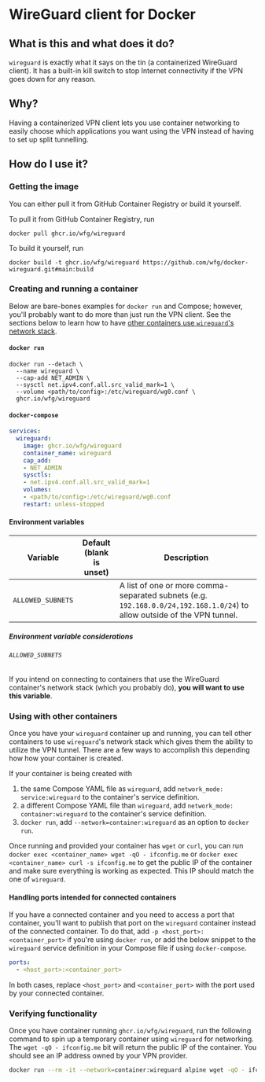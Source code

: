 # WireGuard client for Docker
## What is this and what does it do?
`wireguard` is exactly what it says on the tin (a containerized WireGuard client).
It has a built-in kill switch to stop Internet connectivity if the VPN goes down for any reason.

## Why?
Having a containerized VPN client lets you use container networking to easily choose which applications you want using the VPN instead of having to set up split tunnelling.

## How do I use it?
### Getting the image
You can either pull it from GitHub Container Registry or build it yourself.

To pull it from GitHub Container Registry, run
```
docker pull ghcr.io/wfg/wireguard
```

To build it yourself, run
```
docker build -t ghcr.io/wfg/wireguard https://github.com/wfg/docker-wireguard.git#main:build
```

### Creating and running a container
Below are bare-bones examples for `docker run` and Compose; however, you'll probably want to do more than just run the VPN client.
See the sections below to learn how to have [other containers use `wireguard`'s network stack](#using-with-other-containers).

#### `docker run`
```
docker run --detach \
  --name wireguard \
  --cap-add NET_ADMIN \
  --sysctl net.ipv4.conf.all.src_valid_mark=1 \
  --volume <path/to/config>:/etc/wireguard/wg0.conf \
  ghcr.io/wfg/wireguard
```

#### `docker-compose`
```yaml
services:
  wireguard:
    image: ghcr.io/wfg/wireguard
    container_name: wireguard
    cap_add:
    - NET_ADMIN
    sysctls:
    - net.ipv4.conf.all.src_valid_mark=1
    volumes:
    - <path/to/config>:/etc/wireguard/wg0.conf
    restart: unless-stopped
```

#### Environment variables
| Variable | Default (blank is unset) | Description |
| --- | --- | --- |
| `ALLOWED_SUBNETS` |  | A list of one or more comma-separated subnets (e.g. `192.168.0.0/24,192.168.1.0/24`) to allow outside of the VPN tunnel. |

##### Environment variable considerations
###### `ALLOWED_SUBNETS`
If you intend on connecting to containers that use the WireGuard container's network stack (which you probably do), **you will want to use this variable**.

### Using with other containers
Once you have your `wireguard` container up and running, you can tell other containers to use `wireguard`'s network stack which gives them the ability to utilize the VPN tunnel.
There are a few ways to accomplish this depending how how your container is created.

If your container is being created with
1. the same Compose YAML file as `wireguard`, add `network_mode: service:wireguard` to the container's service definition.
2. a different Compose YAML file than `wireguard`, add `network_mode: container:wireguard` to the container's service definition.
3. `docker run`, add `--network=container:wireguard` as an option to `docker run`.

Once running and provided your container has `wget` or `curl`, you can run `docker exec <container_name> wget -qO - ifconfig.me` or `docker exec <container_name> curl -s ifconfig.me` to get the public IP of the container and make sure everything is working as expected.
This IP should match the one of `wireguard`.

#### Handling ports intended for connected containers
If you have a connected container and you need to access a port that container, you'll want to publish that port on the `wireguard` container instead of the connected container.
To do that, add `-p <host_port>:<container_port>` if you're using `docker run`, or add the below snippet to the `wireguard` service definition in your Compose file if using `docker-compose`.
```yaml
ports:
  - <host_port>:<container_port>
```
In both cases, replace `<host_port>` and `<container_port>` with the port used by your connected container.

### Verifying functionality
Once you have container running `ghcr.io/wfg/wireguard`, run the following command to spin up a temporary container using `wireguard` for networking.
The `wget -qO - ifconfig.me` bit will return the public IP of the container.
You should see an IP address owned by your VPN provider.
```bash
docker run --rm -it --network=container:wireguard alpine wget -qO - ifconfig.me
```
